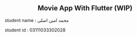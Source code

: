 <div style="text-align: center;">
    <h2>Movie App With Flutter (WIP)</h2>
</div>

student name : محمد امین اصلی

student id : 03111033302028 



